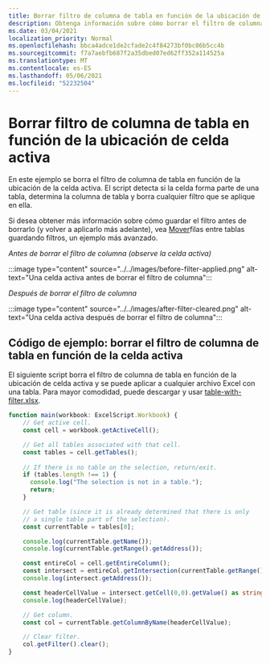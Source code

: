 ```yaml
---
title: Borrar filtro de columna de tabla en función de la ubicación de celda activa
description: Obtenga información sobre cómo borrar el filtro de columna de tabla en función de la ubicación de celda activa.
ms.date: 03/04/2021
localization_priority: Normal
ms.openlocfilehash: bbca4adce1de2cfade2c4f84273bf0bc06b5cc4b
ms.sourcegitcommit: f7a7aebfb687f2a35dbed07ed62ff352a114525a
ms.translationtype: MT
ms.contentlocale: es-ES
ms.lasthandoff: 05/06/2021
ms.locfileid: "52232504"
---
```

# <a name="clear-table-column-filter-based-on-active-cell-location"></a>Borrar filtro de columna de tabla en función de la ubicación de celda activa

En este ejemplo se borra el filtro de columna de tabla en función de la ubicación de la celda activa. El script detecta si la celda forma parte de una tabla, determina la columna de tabla y borra cualquier filtro que se aplique en ella.

Si desea obtener más información sobre cómo guardar el filtro antes de borrarlo (y volver a aplicarlo más adelante), vea [Mover](move-rows-across-tables.md)filas entre tablas guardando filtros, un ejemplo más avanzado.

_Antes de borrar el filtro de columna (observe la celda activa)_

:::image type="content" source="../../images/before-filter-applied.png" alt-text="Una celda activa antes de borrar el filtro de columna":::

_Después de borrar el filtro de columna_

:::image type="content" source="../../images/after-filter-cleared.png" alt-text="Una celda activa después de borrar el filtro de columna":::

## <a name="sample-code-clear-table-column-filter-based-on-active-cell"></a>Código de ejemplo: borrar el filtro de columna de tabla en función de la celda activa

El siguiente script borra el filtro de columna de tabla en función de la ubicación de celda activa y se puede aplicar a cualquier archivo Excel con una tabla. Para mayor comodidad, puede descargar y usar <a href="table-with-filter.xlsx">table-with-filter.xlsx</a>.

```TypeScript
function main(workbook: ExcelScript.Workbook) {
    // Get active cell.
    const cell = workbook.getActiveCell();

    // Get all tables associated with that cell.
    const tables = cell.getTables();
    
    // If there is no table on the selection, return/exit.
    if (tables.length !== 1) {
      console.log("The selection is not in a table.");
      return;
    }

    // Get table (since it is already determined that there is only
    // a single table part of the selection).
    const currentTable = tables[0];

    console.log(currentTable.getName());
    console.log(currentTable.getRange().getAddress());

    const entireCol = cell.getEntireColumn();
    const intersect = entireCol.getIntersection(currentTable.getRange());
    console.log(intersect.getAddress());

    const headerCellValue = intersect.getCell(0,0).getValue() as string;
    console.log(headerCellValue);

    // Get column.
    const col = currentTable.getColumnByName(headerCellValue);

    // Clear filter.
    col.getFilter().clear();
}
```
